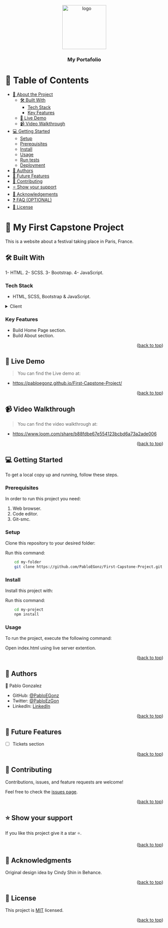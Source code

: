 <a name="readme-top"></a>

<div align="center">
  
  <img src="images\nameLogo.jpg" alt="logo" width="140"  height="auto" />
  <br/>

  <h3><b>My Portafolio</b></h3>

</div>

# 📗 Table of Contents

- [📖 About the Project](#about-project)
  - [🛠 Built With](#built-with)
    - [Tech Stack](#tech-stack)
    - [Key Features](#key-features)
  - [🚀 Live Demo](#live-demo)
  - [📹 Video Walkthrough](#walkthrough)
- [💻 Getting Started](#getting-started)
  - [Setup](#setup)
  - [Prerequisites](#prerequisites)
  - [Install](#install)
  - [Usage](#usage)
  - [Run tests](#run-tests)
  - [Deployment](#triangular_flag_on_post-deployment)
- [👥 Authors](#authors)
- [🔭 Future Features](#future-features)
- [🤝 Contributing](#contributing)
- [⭐️ Show your support](#support)
- [🙏 Acknowledgements](#acknowledgements)
- [❓ FAQ (OPTIONAL)](#faq)
- [📝 License](#license)

# 📖 My First Capstone Project <a name="about-project"></a>

This is a website about a festival taking place in Paris, France.

## 🛠 Built With <a name="built-with"></a>

1- HTML.
2- SCSS.
3- Bootstrap.
4- JavaScript.

### Tech Stack <a name="tech-stack"></a>

- HTML, SCSS, Bootstrap & JavaScript.

<details>
  <summary>Client</summary>
  <ul>
    <li><a href="https://en.wikipedia.org/wiki/HTML">HTML</a></li>
    <li><a href="https://sass-lang.com/documentation/syntax">SCSS</a></li>
    <li><a href="https://getbootstrap.com/">Bootstrap</a></li>
    <li><a href="https://en.wikipedia.org/wiki/JavaScript">JavaScript</a></li>
  </ul>
</details>

### Key Features <a name="key-features"></a>

- Build Home Page section.
- Build About section.

<p align="right">(<a href="#readme-top">back to top</a>)</p>

## 🚀 Live Demo <a name="live-demo"></a>

> You can find the Live demo at:

- https://pabloegonz.github.io/First-Capstone-Project/

<p align="right">(<a href="#readme-top">back to top</a>)</p>

## 📹 Video Walkthrough <a name="walkthrough"></a>

> You can find the video walkthrough at:

- https://www.loom.com/share/b88fdbe67e554123bcbd6a73a2ade006

<p align="right">(<a href="#readme-top">back to top</a>)</p>

## 💻 Getting Started <a name="getting-started"></a>

To get a local copy up and running, follow these steps.

### Prerequisites

In order to run this project you need:

1. Web browser.
2. Code editor.
3. Git-smc.

### Setup

Clone this repository to your desired folder:

Run this command:

```sh
    cd my-folder
    git clone https://github.com/PabloEGonz/First-Capstone-Project.git
```

### Install

Install this project with:

Run this command:

```sh
    cd my-project
    npm install
```

### Usage

To run the project, execute the following command:

Open index.html using live server extention.

<p align="right">(<a href="#readme-top">back to top</a>)</p>

## 👥 Authors <a name="authors"></a>

👤 Pablo Gonzalez

- GitHub: [@PabloEGonz](https://github.com/PabloEGonz)
- Twitter: [@PabloEzGon](https://twitter.com/PabloEzGon)
- LinkedIn: [LinkedIn](https://www.linkedin.com/in/pablo-ezequiel-gonz%C3%A1lez-ramos-b9b854265)

<p align="right">(<a href="#readme-top">back to top</a>)</p>

## 🔭 Future Features <a name="future-features"></a>

- [ ] Tickets section

<p align="right">(<a href="#readme-top">back to top</a>)</p>

## 🤝 Contributing <a name="contributing"></a>

Contributions, issues, and feature requests are welcome!

Feel free to check the [issues page](../../issues/).

<p align="right">(<a href="#readme-top">back to top</a>)</p>

## ⭐️ Show your support <a name="support"></a>

If you like this project give it a star ⭐️.

<p align="right">(<a href="#readme-top">back to top</a>)</p>

## 🙏 Acknowledgments <a name="acknowledgements"></a>

Original design idea by Cindy Shin in Behance.

<p align="right">(<a href="#readme-top">back to top</a>)</p>

## 📝 License <a name="license"></a>

This project is [MIT](./LICENSE) licensed.

<p align="right">(<a href="#readme-top">back to top</a>)</p>
